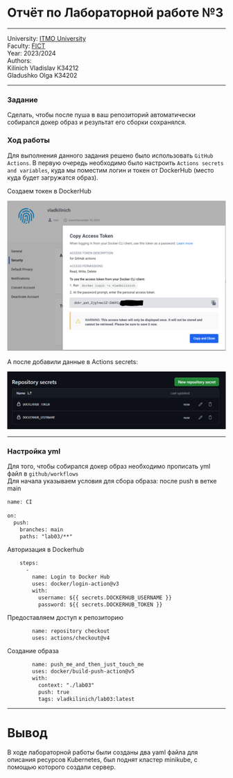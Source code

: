 # Отчёт по Лабораторной работе №3  

---  
  
University: [ITMO University](https://itmo.ru/ru/)  
Faculty: [FICT](https://fict.itmo.ru)  
Year: 2023/2024  
Authors:   
Kilinich Vladislav К34212  
Gladushko Olga K34202

---  

### Задание
Сделать, чтобы после пуша в ваш репозиторий автоматически собирался докер образ и результат его сборки сохранялся.

### Ход работы  

Для выполнения данного задания решено было использовать ```GitHub Actions```. В первую очередь необходимо было настроить ```Actions secrets and variables```, куда мы поместим логин и токен от DockerHub (место куда будет загружатся образ).  

Создаем токен в DockerHub
<p align="center">  
<img src="https://github.com/Vlad-Kilinich/Cloud-systems-and-services/blob/main/lab03/images/1.png?raw=true" width="600" heidth = '500'>  
</p>  

А после добавили данные в  Actions secrets:

<p align="center">  
<img src="https://github.com/Vlad-Kilinich/Cloud-systems-and-services/blob/main/lab03/images/2.jpg?raw=true" width="600" heidth = '500'>  
</p>  

---  

### Настройка yml  
Для того, чтобы собирался докер образ необходимо прописать yml файл в ```github/workflows```  
Для начала указываем условия для сбора образа: после push в ветке main

```
name: CI

on:
  push:
    branches: main
    paths: "lab03/**"
```
Авторизация в Dockerhub
```
    steps:
      -
        name: Login to Docker Hub
        uses: docker/login-action@v3
        with:
          username: ${{ secrets.DOCKERHUB_USERNAME }}
          password: ${{ secrets.DOCKERHUB_TOKEN }}
```
Предоставляем доступ к репозиторию
```
        name: repository checkout
        uses: actions/checkout@v4
```
Создание образа
```
        name: push_me_and_then_just_touch_me
        uses: docker/build-push-action@v5
        with:
          context: "./lab03"
          push: true
          tags: vladkilinich/lab03:latest
```

---  
# Вывод
В ходе лабораторной работы были созданы два yaml файла для описания ресурсов Kubernetes, был поднят кластер minikube, с помощью которого создали сервер.
